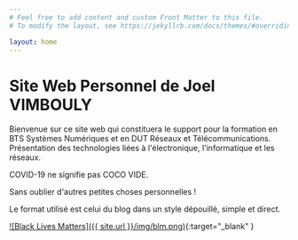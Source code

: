 ```yaml
---
# Feel free to add content and custom Front Matter to this file.
# To modify the layout, see https://jekyllrb.com/docs/themes/#overriding-theme-defaults

layout: home
---
```

<h1>Site Web Personnel de Joel VIMBOULY</h1>

Bienvenue sur ce site web qui constituera le support pour la formation en BTS Systèmes Numériques et en DUT Réseaux et Télécommunications. Présentation des technologies liées à l'électronique, l'informatique et les réseaux.
<p>COVID-19 ne signifie pas COCO VIDE.</p>

Sans oublier d'autres petites choses personnelles !

Le format utilisé est celui du blog dans un style dépouillé, simple et direct.

[![Black Lives Matters]({{ site.url }}/img/blm.png)](https://blacklivesmatter.com/){:target="_blank" }